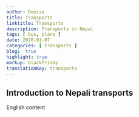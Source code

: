 ```yaml
---
author: Denise
title: Transports
linktitle: Transports
description: Transports in Nepal
tags: [ bus, plane ]
date: 2020-01-07
categories: [ transports ]
blog:  true
highlight: true
markup: blackfriday
translationKey: transports
---
```


## Introduction to Nepali transports

English content